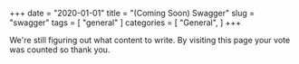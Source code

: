 +++
date = "2020-01-01"
title = "(Coming Soon) Swagger"
slug = "swagger"
tags = [
    "general"
]
categories = [
    "General",
]
+++

We're still figuring out what content to write. By visiting this page your vote was counted so thank you.